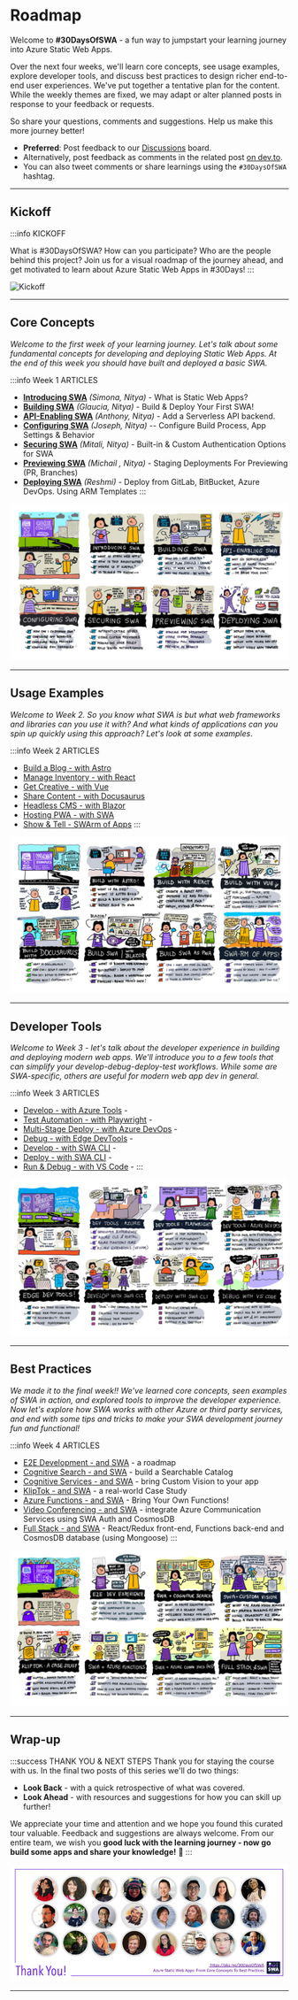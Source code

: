 # Roadmap

Welcome to **#30DaysOfSWA** - a fun way to jumpstart your learning journey into Azure Static Web Apps. 

Over the next four weeks, we'll learn core concepts, see usage examples, explore developer tools, and discuss best practices to design richer end-to-end user experiences. We've put together a tentative plan for the content. While the weekly themes are fixed, we may adapt or alter planned posts in response to your feedback or requests.

So share your questions, comments and suggestions. Help us make this more journey better!
 * **Preferred**: Post feedback to our [Discussions](https://github.com/orgs/staticwebdev/discussions/categories/-30daysofswa) board. 
 * Alternatively, post feedback as comments in the related post [on dev.to](https://dev.to/nitya/series/17901).
 * You can also tweet comments or share learnings using the `#30DaysOfSWA` hashtag.

---

## Kickoff 

:::info KICKOFF

What is #30DaysOfSWA? How can you participate? Who are the people behind this project? Join us for a visual roadmap of the journey ahead, and get motivated to learn about Azure Static Web Apps in #30Days!
:::

![Kickoff](../../static/img/series/banner-kickoff.png)

---

## Core Concepts 

_Welcome to the first week of your learning journey. Let's talk about some fundamental concepts for developing and deploying Static Web Apps. At the end of this week you should have built and deployed a basic SWA._

:::info Week 1 ARTICLES
 * [**Introducing SWA**](blog/introducing-swa) _(Simona, Nitya)_ - What is Static Web Apps?
 * [**Building SWA**](blog/building-swa) _(Glaucia, Nitya)_  - Build & Deploy Your First SWA!
 * [**API-Enabling SWA**](blog/api-enabling-swa) _(Anthony, Nitya)_ - Add a Serverless API backend.
 * [**Configuring SWA**](blog/configuring-swa) _(Joseph, Nitya)_ -- Configure Build Process, App Settings & Behavior
 * [**Securing SWA**](blog/securing-swa)  _(Mitali, Nitya)_ - Built-in & Custom Authentication Options for SWA
 * [**Previewing SWA**](blog/previewing-swa)  _(Michail , Nitya)_ - Staging Deployments For Previewing (PR, Branches)
 * [**Deploying SWA**](blog/deploying-swa)  _(Reshmi)_ - Deploy from GitLab, BitBucket, Azure DevOps. Using ARM Templates
:::

![Week 1 Roadmap](../../static/img/series/week1-roadmap.png)


---

## Usage Examples 

_Welcome to Week 2. So you know what SWA is but what web frameworks and libraries can you use it with? And what kinds of applications can you spin up quickly using this approach? Let's look at some examples_.

:::info Week 2 ARTICLES
 * [Build a Blog - with Astro](blog/build-with-astro) 
 * [Manage Inventory - with React](blog/build-with-react) 
 * [Get Creative - with Vue](blog/build-with-vuejs) 
 * [Share Content - with Docusaurus](blog/build-with-docusaurus) 
 * [Headless CMS - with Blazor](blog/build-with-blazor) 
 * [Hosting PWA - with SWA](blog/pwa-on-swa) 
 * [Show & Tell - SWArm of Apps](blog/show-and-tell) 
:::

![Week 2 Roadmap](../../static/img/series/week2-roadmap.png)

---

## Developer Tools

_Welcome to Week 3 - let's talk about the developer experience in building and deploying modern web apps. We'll introduce you to a few tools that can simplify your develop-debug-deploy-test workflows. While some are SWA-specific, others are useful for modern web app dev in general._

:::info Week 3 ARTICLES
 * [Develop - with Azure Tools](blog/devtools-azure) - 
 * [Test Automation - with Playwright](blog/devtools-playwright) - 
 * [Multi-Stage Deploy - with Azure DevOps](blog/devtools-ado) - 
 * [Debug - with Edge DevTools](blog/devtools-msedge) - 
 * [Develop - with SWA CLI](blog/devtools-swacli-develop) - 
 * [Deploy - with SWA CLI](blog/devtools-swacli-deploy) - 
 * [Run & Debug - with VS Code](blog/devtools-vscode) - 
:::

![Week 3 Roadmap](../../static/img/series/week3-roadmap.png)

---

## Best Practices

_We made it to the final week!! We've learned core concepts, seen examples of SWA in action, and explored tools to improve the developer experience. Now let's explore how SWA works with other Azure or third party services, and end with some tips and tricks to make your SWA development journey fun and functional!_

:::info Week 4 ARTICLES
 * [E2E Development - and SWA](https://www.azurestaticwebapps.dev/blog/practices-e2e) - a roadmap
 * [Cognitive Search - and SWA](https://www.azurestaticwebapps.dev/blog/practices-cognitive-search) - build a Searchable Catalog
 * [Cognitive Services - and SWA](https://www.azurestaticwebapps.dev/blog/practices-cognitive-services) - bring Custom Vision to your app
 * [KlipTok - and SWA](https://www.azurestaticwebapps.dev/blog/practices-case-study) - a real-world Case Study
 * [Azure Functions - and SWA](https://www.azurestaticwebapps.dev/blog/practices-byo-functions) - Bring Your Own Functions!
 * [Video Conferencing - and SWA](https://www.azurestaticwebapps.dev/blog/practices-cosmosdb) - integrate Azure Communication Services using SWA Auth and CosmosDB
 * [Full Stack - and SWA](https://www.azurestaticwebapps.dev/blog/practices-full-stack-react) - React/Redux front-end, Functions back-end and CosmosDB database (using Mongoose)
:::

![Week 4 Roadmap](../../static/img/series/week4-roadmap.png)


---

## Wrap-up

:::success THANK YOU & NEXT STEPS
Thank you for staying the course with us. In the final two posts of this series we'll do two things:
 * **Look Back** - with a quick retrospective of what was covered.
 * **Look Ahead** - with resources and suggestions for how you can skill up further!

We appreciate your time and attention and we hope you found this curated tour valuable. Feedback and suggestions are always welcome. From our entire team, we wish you **good luck with the learning journey - now go build some apps and share your knowledge!** 🎉
:::


![Kickoff](../../static/img/series/29-banner.png)

---